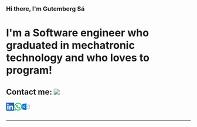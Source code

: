 ### Hi there, I'm Gutemberg Sá
# I'm a Software engineer who graduated in mechatronic technology and who loves to program!

## Contact me:   <img src="https://media.giphy.com/media/oH9EpHYhOtlIZipqpk/giphy.gif" height="32">

[<img align="left" alt="Gutem | LinkedIn" height="22px" src="./SocialLogo/LinkedIn.png" />][linkedin]
[<img align="left" alt="Gutem | Whatsapp" height="22px" src="./SocialLogo/WhatsApp.png" />][whatsapp]
[<img align="left" alt="Gutem" height="22px" src="./SocialLogo/Mail.png" />][outlook]

<br />
<br />

---

[linkedin]: https://www.linkedin.com/in/gutemberg-s%C3%A1-8aa7a0a4/
[outlook]: mailto:gutemberg.silvasa@outlook.com
[whatsapp]: https://wa.me/5512996862053
